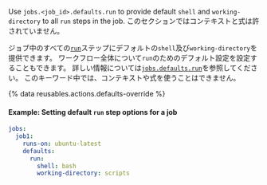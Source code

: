 Use `jobs.<job_id>.defaults.run` to provide default `shell` and `working-directory` to all `run` steps in the job. このセクションではコンテキストと式は許されていません。

ジョブ中のすべての[`run`](/actions/using-workflows/workflow-syntax-for-github-actions#jobsjob_idstepsrun)ステップにデフォルトの`shell`及び`working-directory`を提供できます。 ワークフロー全体について`run`のためのデフォルト設定を設定することもできます。 詳しい情報については[`jobs.defaults.run`](/actions/using-workflows/workflow-syntax-for-github-actions#defaultsrun)を参照してください。 このキーワード中では、コンテキストや式を使うことはできません。

{% data reusables.actions.defaults-override %}

#### Example: Setting default `run` step options for a job

```yaml
jobs:
  job1:
    runs-on: ubuntu-latest
    defaults:
      run:
        shell: bash
        working-directory: scripts
```
